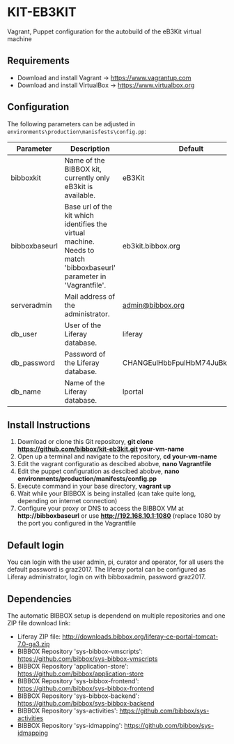 # KIT-EB3KIT
Vagrant, Puppet configuration for the autobuild of the eB3Kit virtual machine


## Requirements

* Download and install Vagrant -> https://www.vagrantup.com
* Download and install VirtualBox -> https://www.virtualbox.org


## Configuration

The following parameters can be adjusted in `environments\production\manisfests\config.pp`:

| Parameter     | Description                                                                                                          | Default                        |
|---------------|----------------------------------------------------------------------------------------------------------------------|--------------------------------|
| bibboxkit     | Name of the BIBBOX kit, currently only eB3kit is available.                                                                                              | eB3Kit                         |
| bibboxbaseurl | Base url of the kit which identifies the virtual machine. Needs to match 'bibboxbaseurl' parameter in 'Vagrantfile'. | eb3kit.bibbox.org              |
| serveradmin   | Mail address of the administrator.                                                                                   | admin@bibbox.org               |
| db_user       | User of the Liferay database.                                                                                        | liferay                        |
| db_password   | Password of the Liferay database.                                                                                    | CHANGEulHbbFpulHbM74JuBk9@CwMS |
| db_name       | Name of the Liferay database.                                                                                        | lportal                        |


## Install Instructions

1. Download or clone this Git repository, **git clone https://github.com/bibbox/kit-eb3kit.git your-vm-name**
2. Open up a terminal and navigate to the repository, **cd your-vm-name**
3. Edit the vagrant configuratio as descibed abobve, **nano Vagrantfile**
4. Edit the puppet configuration as descibed abobve, **nano  environments/production/manifests/config.pp**
5. Execute command in your base directory,  **vagrant up**
6. Wait while your BIBBOX is being installed (can take quite long, depending on internet connection)
7. Configure your proxy or DNS to access the BIBBOX VM at **http://bibboxbaseurl** or use **http://192.168.10.1:1080** (replace 1080 by the port you configured in the Vagrantfile

## Default login

You can login with the user admin, pi, curator and operator, for all users the default password is graz2017. The liferay portal can be configured as Liferay administrator, login on with bibboxadmin, password graz2017.  

## Dependencies

The automatic BIBBOX setup is dependend on multiple repositories and one ZIP file download link:

* Liferay ZIP file: http://downloads.bibbox.org/liferay-ce-portal-tomcat-7.0-ga3.zip
* BIBBOX Repository 'sys-bibbox-vmscripts': https://github.com/bibbox/sys-bibbox-vmscripts
* BIBBOX Repository 'application-store': https://github.com/bibbox/application-store
* BIBBOX Repository 'sys-bibbox-frontend': https://github.com/bibbox/sys-bibbox-frontend
* BIBBOX Repository 'sys-bibbox-backend': https://github.com/bibbox/sys-bibbox-backend
* BIBBOX Repository 'sys-activities': https://github.com/bibbox/sys-activities
* BIBBOX Repository 'sys-idmapping': https://github.com/bibbox/sys-idmapping


